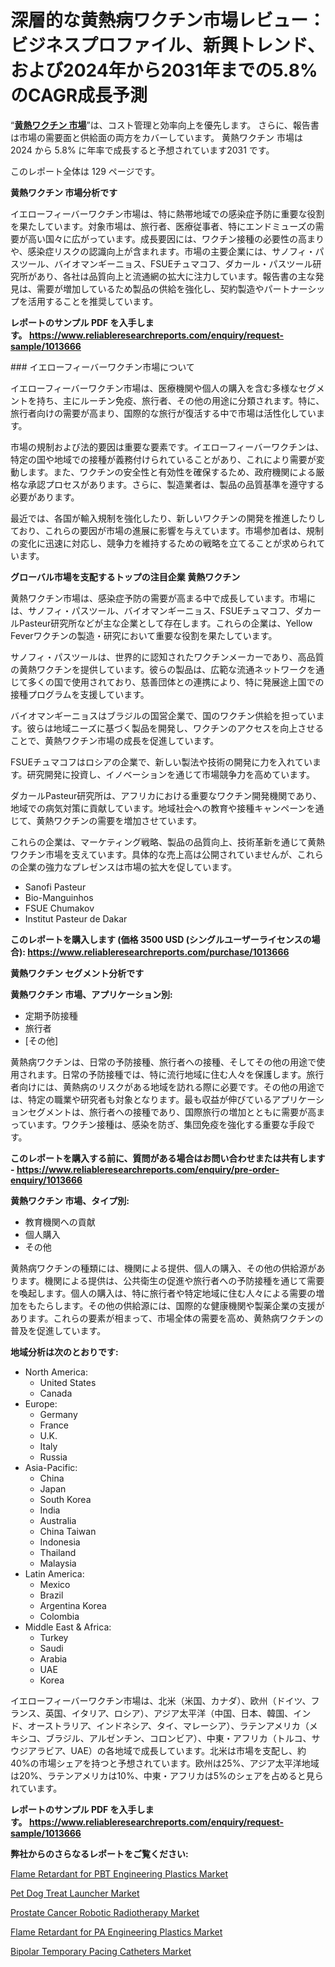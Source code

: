 <p><h1>深層的な黄熱病ワクチン市場レビュー：ビジネスプロファイル、新興トレンド、および2024年から2031年までの5.8%のCAGR成長予測</h1></p><p>&ldquo;<strong><a href="https://www.reliableresearchreports.com/yellow-fever-vaccines-r1013666?utm_campaign=110&utm_medium=9&utm_source=Github&utm_content=ia&utm_term=08122024&utm_id=yellow-fever-vaccines">黄熱ワクチン 市場</a></strong>&rdquo;は、コスト管理と効率向上を優先します。 さらに、報告書は市場の需要面と供給面の両方をカバーしています。 黄熱ワクチン 市場は 2024 から 5.8% に年率で成長すると予想されています2031 です。</p>
<p>このレポート全体は 129 ページです。</p>
<p><strong>黄熱ワクチン 市場分析です</strong></p>
<p><p>イエローフィーバーワクチン市場は、特に熱帯地域での感染症予防に重要な役割を果たしています。対象市場は、旅行者、医療従事者、特にエンドミューズの需要が高い国々に広がっています。成長要因には、ワクチン接種の必要性の高まりや、感染症リスクの認識向上が含まれます。市場の主要企業には、サノフィ・パスツール、バイオマンギーニョス、FSUEチュマコフ、ダカール・パスツール研究所があり、各社は品質向上と流通網の拡大に注力しています。報告書の主な発見は、需要が増加しているため製品の供給を強化し、契約製造やパートナーシップを活用することを推奨しています。</p></p>
<p><strong>レポートのサンプル PDF を入手します。&nbsp;<a href="https://www.reliableresearchreports.com/enquiry/request-sample/1013666?utm_campaign=110&utm_medium=9&utm_source=Github&utm_content=ia&utm_term=08122024&utm_id=yellow-fever-vaccines">https://www.reliableresearchreports.com/enquiry/request-sample/1013666</a></strong></p>
<p><p>### イエローフィーバーワクチン市場について</p><p>イエローフィーバーワクチン市場は、医療機関や個人の購入を含む多様なセグメントを持ち、主にルーチン免疫、旅行者、その他の用途に分類されます。特に、旅行者向けの需要が高まり、国際的な旅行が復活する中で市場は活性化しています。</p><p>市場の規制および法的要因は重要な要素です。イエローフィーバーワクチンは、特定の国や地域での接種が義務付けられていることがあり、これにより需要が変動します。また、ワクチンの安全性と有効性を確保するため、政府機関による厳格な承認プロセスがあります。さらに、製造業者は、製品の品質基準を遵守する必要があります。</p><p>最近では、各国が輸入規制を強化したり、新しいワクチンの開発を推進したりしており、これらの要因が市場の進展に影響を与えています。市場参加者は、規制の変化に迅速に対応し、競争力を維持するための戦略を立てることが求められています。</p></p>
<p><strong>グローバル市場を支配するトップの注目企業 黄熱ワクチン</strong></p>
<p><p>黄熱ワクチン市場は、感染症予防の需要が高まる中で成長しています。市場には、サノフィ・パスツール、バイオマンギーニョス、FSUEチュマコフ、ダカールPasteur研究所などが主な企業として存在します。これらの企業は、Yellow Feverワクチンの製造・研究において重要な役割を果たしています。</p><p>サノフィ・パスツールは、世界的に認知されたワクチンメーカーであり、高品質の黄熱ワクチンを提供しています。彼らの製品は、広範な流通ネットワークを通じて多くの国で使用されており、慈善団体との連携により、特に発展途上国での接種プログラムを支援しています。</p><p>バイオマンギーニョスはブラジルの国営企業で、国のワクチン供給を担っています。彼らは地域ニーズに基づく製品を開発し、ワクチンのアクセスを向上させることで、黄熱ワクチン市場の成長を促進しています。</p><p>FSUEチュマコフはロシアの企業で、新しい製法や技術の開発に力を入れています。研究開発に投資し、イノベーションを通じて市場競争力を高めています。</p><p>ダカールPasteur研究所は、アフリカにおける重要なワクチン開発機関であり、地域での病気対策に貢献しています。地域社会への教育や接種キャンペーンを通じて、黄熱ワクチンの需要を増加させています。</p><p>これらの企業は、マーケティング戦略、製品の品質向上、技術革新を通じて黄熱ワクチン市場を支えています。具体的な売上高は公開されていませんが、これらの企業の強力なプレゼンスは市場の拡大を促しています。</p></p>
<p><ul><li>Sanofi Pasteur</li><li>Bio-Manguinhos</li><li>FSUE Chumakov</li><li>Institut Pasteur de Dakar</li></ul></p>
<p><strong>このレポートを購入します (価格 3500 USD (シングルユーザーライセンスの場合):&nbsp;<a href="https://www.reliableresearchreports.com/purchase/1013666?utm_campaign=110&utm_medium=9&utm_source=Github&utm_content=ia&utm_term=08122024&utm_id=yellow-fever-vaccines">https://www.reliableresearchreports.com/purchase/1013666</a></strong></p>
<p><strong>黄熱ワクチン セグメント分析です</strong></p>
<p><strong>黄熱ワクチン 市場、アプリケーション別:</strong></p>
<p><ul><li>定期予防接種</li><li>旅行者</li><li>[その他]</li></ul></p>
<p><p>黄熱病ワクチンは、日常の予防接種、旅行者への接種、そしてその他の用途で使用されます。日常の予防接種では、特に流行地域に住む人々を保護します。旅行者向けには、黄熱病のリスクがある地域を訪れる際に必要です。その他の用途では、特定の職業や研究者も対象となります。最も収益が伸びているアプリケーションセグメントは、旅行者への接種であり、国際旅行の増加とともに需要が高まっています。ワクチン接種は、感染を防ぎ、集団免疫を強化する重要な手段です。</p></p>
<p><strong>このレポートを購入する前に、質問がある場合はお問い合わせまたは共有します - <a href="https://www.reliableresearchreports.com/enquiry/pre-order-enquiry/1013666?utm_campaign=110&utm_medium=9&utm_source=Github&utm_content=ia&utm_term=08122024&utm_id=yellow-fever-vaccines">https://www.reliableresearchreports.com/enquiry/pre-order-enquiry/1013666</a></strong></p>
<p><strong>黄熱ワクチン 市場、タイプ別:</strong></p>
<p><ul><li>教育機関への貢献</li><li>個人購入</li><li>その他</li></ul></p>
<p><p>黄熱病ワクチンの種類には、機関による提供、個人の購入、その他の供給源があります。機関による提供は、公共衛生の促進や旅行者への予防接種を通じて需要を喚起します。個人の購入は、特に旅行者や特定地域に住む人々による需要の増加をもたらします。その他の供給源には、国際的な健康機関や製薬企業の支援があります。これらの要素が相まって、市場全体の需要を高め、黄熱病ワクチンの普及を促進しています。</p></p>
<p><strong>地域分析は次のとおりです:</strong></p>
<p><ul>
    <li>
        North America:
        <ul>
            <li>United States</li>
            <li>Canada</li>
        </ul>
    </li>
    <li>
        Europe:
        <ul>
            <li>Germany</li>
            <li>France</li>
            <li>U.K.</li>
            <li>Italy</li>
            <li>Russia</li>
        </ul>
    </li>
    <li>
        Asia-Pacific:
        <ul>
            <li>China</li>
            <li>Japan</li>
            <li>South Korea</li>
            <li>India</li>
            <li>Australia</li>
            <li>China Taiwan</li>
            <li>Indonesia</li>
            <li>Thailand</li>
            <li>Malaysia</li>
        </ul>
    </li>
    <li>
        Latin America:
        <ul>
            <li>Mexico</li>
            <li>Brazil</li>
            <li>Argentina Korea</li>
            <li>Colombia</li>
        </ul>
    </li>
    <li>
        Middle East & Africa:
        <ul>
            <li>Turkey</li>
            <li>Saudi</li>
            <li>Arabia</li>
            <li>UAE</li>
            <li>Korea</li>
        </ul>
    </li>
    </ul></p>
<p><p>イエローフィーバーワクチン市場は、北米（米国、カナダ）、欧州（ドイツ、フランス、英国、イタリア、ロシア）、アジア太平洋（中国、日本、韓国、インド、オーストラリア、インドネシア、タイ、マレーシア）、ラテンアメリカ（メキシコ、ブラジル、アルゼンチン、コロンビア）、中東・アフリカ（トルコ、サウジアラビア、UAE）の各地域で成長しています。北米は市場を支配し、約40%の市場シェアを持つと予想されています。欧州は25%、アジア太平洋地域は20%、ラテンアメリカは10%、中東・アフリカは5%のシェアを占めると見られています。</p></p>
<p><strong>レポートのサンプル PDF を入手します。&nbsp;<a href="https://www.reliableresearchreports.com/enquiry/request-sample/1013666?utm_campaign=110&utm_medium=9&utm_source=Github&utm_content=ia&utm_term=08122024&utm_id=yellow-fever-vaccines">https://www.reliableresearchreports.com/enquiry/request-sample/1013666</a></strong></p>
<p><strong>弊社からのさらなるレポートをご覧ください:</strong></p>
<p><p><a href="https://www.linkedin.com/pulse/market-growth-forecast-flame-retardant-pbt-engineering-1fdue?utm_campaign=110&utm_medium=9&utm_source=Github&utm_content=ia&utm_term=08122024&utm_id=yellow-fever-vaccines">Flame Retardant for PBT Engineering Plastics Market</a></p><p><a href="https://issuu.com/reportprime-2/docs/pet-dog-treat-launcher-market-size-2030.pptx?utm_campaign=110&utm_medium=9&utm_source=Github&utm_content=ia&utm_term=08122024&utm_id=yellow-fever-vaccines">Pet Dog Treat Launcher Market</a></p><p><a href="https://issuu.com/reportprime-2/docs/prostate-cancer-robotic-radiotherapy-market-size-2?utm_campaign=110&utm_medium=9&utm_source=Github&utm_content=ia&utm_term=08122024&utm_id=yellow-fever-vaccines">Prostate Cancer Robotic Radiotherapy Market</a></p><p><a href="https://www.linkedin.com/pulse/exploring-flame-retardant-pa-engineering-plastics-market-dynamics-xpvee?utm_campaign=110&utm_medium=9&utm_source=Github&utm_content=ia&utm_term=08122024&utm_id=yellow-fever-vaccines">Flame Retardant for PA Engineering Plastics Market</a></p><p><a href="https://github.com/globismark/Market-Research-Report-List-5/blob/main/bipolar-temporary-pacing-catheters-market.md?utm_campaign=110&utm_medium=9&utm_source=Github&utm_content=ia&utm_term=08122024&utm_id=yellow-fever-vaccines">Bipolar Temporary Pacing Catheters Market</a></p></p>